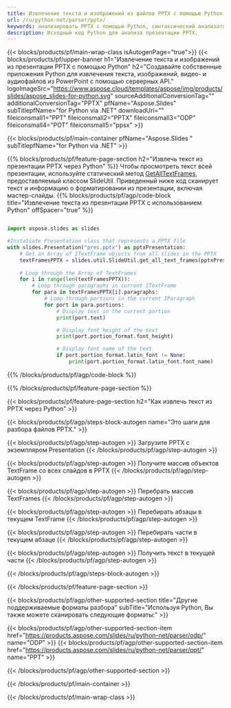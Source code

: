 ```yaml
---
title: Извлечение текста и изображений из файлов PPTX с помощью Python
url: /ru/python-net/parser/pptx/
keywords: анализировать PPTX с помощью Python, синтаксический анализатор PPTX Python, извлекать данные из PPTX в Python, извлекать текст из PPTX с помощью Python, извлекать изображения из PPTX с помощью Python
description: Исходный код Python для анализа презентации PPTX.
---
```


{{< blocks/products/pf/main-wrap-class isAutogenPage="true">}}
{{< blocks/products/pf/upper-banner h1="Извлечение текста и изображений из презентации PPTX с помощью Python" h2="Создавайте собственные приложения Python для извлечения текста, изображений, видео- и аудиофайлов из PowerPoint с помощью серверных API." logoImageSrc="https://www.aspose.cloud/templates/aspose/img/products/slides/aspose_slides-for-python.svg" sourceAdditionalConversionTag="" additionalConversionTag="PPTX" pfName="Aspose.Slides" subTitlepfName="for Python via .NET" downloadUrl="" fileiconsmall1="PPT" fileiconsmall2="PPTX" fileiconsmall3="ODP" fileiconsmall4="POT" fileiconsmall5="ppsx" >}}

{{< blocks/products/pf/main-container pfName="Aspose.Slides " subTitlepfName="for Python via .NET" >}}

{{% blocks/products/pf/feature-page-section  h2="Извлечь текст из презентации PPTX через Python" %}}
Чтобы просмотреть текст всей презентации, используйте статический метод [GetAllTextFrames](https://reference.aspose.com/slides/python-net/aspose.slides.util/slideutil/), предоставляемый классом SlideUtil. Приведенный ниже код сканирует текст и информацию о форматировании из презентации, включая мастер-слайды.
{{% blocks/products/pf/agp/code-block title="Извлечение текста из презентации PPTX с использованием Python" offSpacer="true" %}}

```py

import aspose.slides as slides

#Instatiate Presentation class that represents a PPTX file
with slides.Presentation("pres.pptx") as pptxPresentation:
    # Get an Array of ITextFrame objects from all slides in the PPTX
    textFramesPPTX = slides.util.SlideUtil.get_all_text_frames(pptxPresentation, True)
    
    # Loop through the Array of TextFrames
    for i in range(len(textFramesPPTX)):
	    # Loop through paragraphs in current ITextFrame
        for para in textFramesPPTX[i].paragraphs:
            # Loop through portions in the current IParagraph
            for port in para.portions:
			    # Display text in the current portion
                print(port.text)

    			# Display font height of the text
                print(port.portion_format.font_height)

			    # Display font name of the text
                if port.portion_format.latin_font != None:
                    print(port.portion_format.latin_font.font_name)
```

{{% /blocks/products/pf/agp/code-block %}}

{{% /blocks/products/pf/feature-page-section %}}

{{< blocks/products/pf/feature-page-section  h2="Как извлечь текст из PPTX через Python" >}}

{{< blocks/products/pf/agp/steps-block-autogen name="Это шаги для разбора файлов PPTX." >}}

{{< blocks/products/pf/agp/step-autogen >}}
Загрузите PPTX с экземпляром Presentation
{{< /blocks/products/pf/agp/step-autogen >}}

{{< blocks/products/pf/agp/step-autogen >}}
Получите массив объектов TextFrame со всех слайдов в PPTX
{{< /blocks/products/pf/agp/step-autogen >}}

{{< blocks/products/pf/agp/step-autogen >}}
Перебрать массив TextFrames
{{< /blocks/products/pf/agp/step-autogen >}}

{{< blocks/products/pf/agp/step-autogen >}}
Перебирать абзацы в текущем TextFrame
{{< /blocks/products/pf/agp/step-autogen >}}

{{< blocks/products/pf/agp/step-autogen >}}
Перебирать части в текущем абзаце
{{< /blocks/products/pf/agp/step-autogen >}}

{{< blocks/products/pf/agp/step-autogen >}}
Получить текст в текущей части
{{< /blocks/products/pf/agp/step-autogen >}}

{{< /blocks/products/pf/agp/steps-block-autogen >}}

{{< /blocks/products/pf/feature-page-section >}}

{{< blocks/products/pf/agp/other-supported-section title="Другие поддерживаемые форматы разбора" subTitle="Используя Python, Вы также можете сканировать следующие форматы:" >}}

{{< blocks/products/pf/agp/other-supported-section-item href="https://products.aspose.com/slides/ru/python-net/parser/odp/" name="ODP" >}}
{{< blocks/products/pf/agp/other-supported-section-item href="https://products.aspose.com/slides/ru/python-net/parser/ppt/" name="PPT" >}}


{{< /blocks/products/pf/agp/other-supported-section >}}

{{< /blocks/products/pf/main-container >}}
    
{{< /blocks/products/pf/main-wrap-class >}}